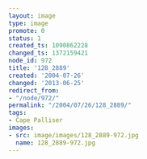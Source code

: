 ```yaml
---
layout: image
type: image
promote: 0
status: 1
created_ts: 1090862228
changed_ts: 1372159421
node_id: 972
title: '128_2889'
created: '2004-07-26'
changed: '2013-06-25'
redirect_from:
- "/node/972/"
permalink: "/2004/07/26/128_2889/"
tags:
- Cape Palliser
images:
- src: image/images/128_2889-972.jpg
  name: 128_2889-972.jpg
---
```


